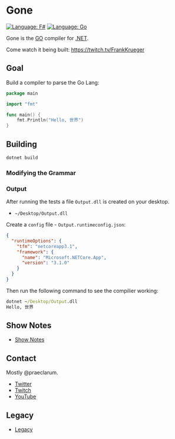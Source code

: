 # Gone

[![Language: F#](https://img.shields.io/badge/language-fsharp-purple.svg)](https://fsharp.org/)
[![Language: Go](https://img.shields.io/badge/language-go-blue.svg)](https://golang.org/)

Gone is the [GO](https://golang.org/) compiler for [.NET](https://dotnet.microsoft.com/).

Come watch it being built: https://twitch.tv/FrankKrueger

## Goal

Build a compiler to parse the Go Lang:

```go
package main

import "fmt"

func main() {
    fmt.Println("Hello, 世界")
}
```

## Building

```cmd
dotnet build
```

### Modifying the Grammar



### Output

After running the tests a file `Output.dll` is created on your desktop.

- `~/Desktop/Output.dll`

Create a `config` file - `Output.runtimeconfig.json`:

```json
{
  "runtimeOptions": {
    "tfm": "netcoreapp3.1",
    "framework": {
      "name": "Microsoft.NETCore.App",
      "version": "3.1.0"
    }
  }
}
```

Then run the following command to see the compilier working:

```cmd
dotnet ~/Desktop/Output.dll
Hello, 世界
```

## Show Notes

- [Show Notes](SHOWNOTES.md)

## Contact

Mostly @praeclarum.

- [Twitter](https://twitter.com/praeclarum)
- [Twitch](https://twitch.tv/FrankKrueger)
- [YouTube](https://www.youtube.com/channel/UCFqpk9svseHIrsvshWSbDag)

## Legacy

- [Legacy](LEGACY.md)